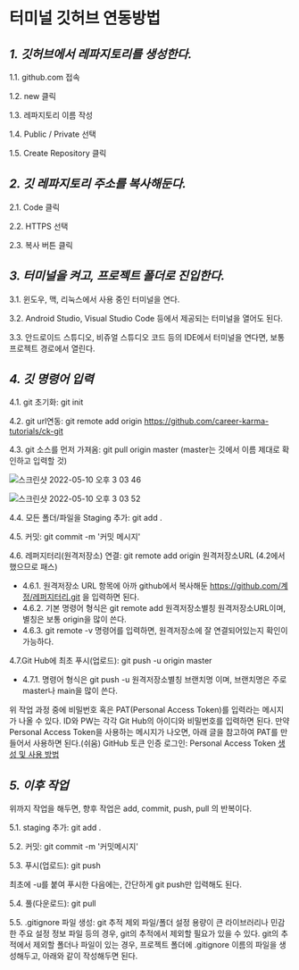 # 터미널 깃허브 연동방법
## _1. 깃허브에서 레파지토리를 생성한다._
1.1. github.com 접속

1.2. new 클릭

1.3. 레파지토리 이름 작성

1.4. Public / Private 선택

1.5. Create Repository 클릭

## _2. 깃 레파지토리 주소를 복사해둔다._
2.1. Code 클릭

2.2. HTTPS 선택

2.3. 복사 버튼 클릭

## _3. 터미널을 켜고, 프로젝트 폴더로 진입한다._
3.1. 윈도우, 맥, 리눅스에서 사용 중인 터미널을 연다.

3.2. Android Studio, Visual Studio Code 등에서 제공되는 터미널을 열어도 된다.

3.3. 안드로이드 스튜디오, 비쥬얼 스튜디오 코드 등의 IDE에서 터미널을 연다면, 보통 프로젝트 경로에서 열린다.

## _4. 깃 명령어 입력_
4.1. git 초기화:  git init 

4.2. git url연동: git remote add origin https://github.com/career-karma-tutorials/ck-git

4.3. git 소스를 먼저 가져옴: git pull origin master (master는 깃에서 이름 제대로 확인하고 입력할 것)

![스크린샷 2022-05-10 오후 3 03 46](https://user-images.githubusercontent.com/46097621/167559475-27665717-71ad-498b-abf7-86c6819c7eb5.png)

![스크린샷 2022-05-10 오후 3 03 52](https://user-images.githubusercontent.com/46097621/167559491-c9ffe937-71c2-48ae-aab6-656835b2b392.png)
     
4.4. 모든 폴더/파일을 Staging 추가:  git add . 

4.5. 커밋:  git commit -m '커밋 메시지' 

4.6. 레퍼지터리(원격저장소) 연결:  git remote add origin 원격저장소URL (4.2에서 했으므로 패스)
- 4.6.1. 원격저장소 URL 항목에 아까 github에서 복사해둔 https://github.com/계정/레퍼지터리.git 을 입력하면 된다.
- 4.6.2. 기본 명령어 형식은 git remote add 원격저장소별칭 원격저장소URL이며, 별칭은 보통 origin을 많이 쓴다.
- 4.6.3. git remote -v 명령어를 입력하면, 원격저장소에 잘 연결되어있는지 확인이 가능하다.

4.7.Git Hub에 최초 푸시(업로드):  git push -u origin master
- 4.7.1. 명령어 형식은 git push -u 원격저장소별칭 브랜치명 이며, 브랜치명은 주로 master나 main을 많이 쓴다.

위 작업 과정 중에 비밀번호 혹은 PAT(Personal Access Token)를 입력라는 메시지가 나올 수 있다.
ID와 PW는 각각 Git Hub의 아이디와 비밀번호를 입력하면 된다.
만약 Personal Access Token을 사용하는 메시지가 나오면, 아래 글을 참고하여 PAT를 만들어서 사용하면 된다.(쉬움)
GitHub 토큰 인증 로그인: Personal Access Token [생성 및 사용 방법][gitToken]

## _5. 이후 작업_
위까지 작업을 해두면, 향후 작업은 add, commit, push, pull 의 반복이다.

5.1. staging 추가:  git add .

5.2. 커밋: git commit -m '커밋메시지'

5.3. 푸시(업로드): git push

최초에 -u를 붙여 푸시한 다음에는, 간단하게 git push만 입력해도 된다.

5.4. 풀(다운로드): git pull

5.5. .gitignore 파일 생성: git 추적 제외 파일/폴더 설정
용량이 큰 라이브러리나 민감한 주요 설정 정보 파일 등의 경우, git의 추적에서 제외할 필요가 있을 수 있다.
git의 추적에서 제외할 폴더나 파일이 있는 경우,
프로젝트 폴더에 .gitignore 이름의 파일을 생성해두고, 아래와 같이 작성해두면 된다.

[//]: # (These are reference links used in the body of this note and get stripped out when the markdown processor does its job. There is no need to format nicely because it shouldn't be seen. Thanks SO - http://stackoverflow.com/questions/4823468/store-comments-in-markdown-syntax)
   [gitToken]: <https://curryyou.tistory.com/344>

